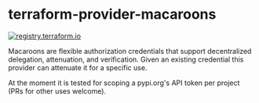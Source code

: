 # terraform-provider-macaroons

[![registry.terraform.io](https://img.shields.io/badge/terraform-provider-success)](https://registry.terraform.io/providers/BarnabyShearer/terraform-provider-macaroons/latest/docs)

Macaroons are flexible authorization credentials that support decentralized delegation, attenuation, and verification. Given an existing credential this provider can attenuate it for a specific use.

At the moment it is tested for scoping a pypi.org's API token per project (PRs for other uses welcome).



